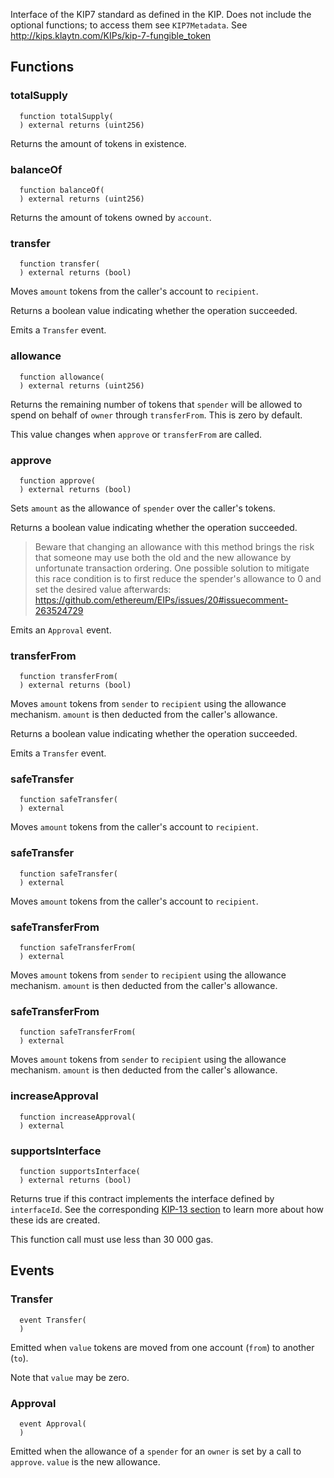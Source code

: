 
Interface of the KIP7 standard as defined in the KIP. Does not include
the optional functions; to access them see `KIP7Metadata`.
See http://kips.klaytn.com/KIPs/kip-7-fungible_token



## Functions
### totalSupply
```solidity
  function totalSupply(
  ) external returns (uint256)
```

Returns the amount of tokens in existence.


### balanceOf
```solidity
  function balanceOf(
  ) external returns (uint256)
```

Returns the amount of tokens owned by `account`.


### transfer
```solidity
  function transfer(
  ) external returns (bool)
```

Moves `amount` tokens from the caller's account to `recipient`.

Returns a boolean value indicating whether the operation succeeded.

Emits a `Transfer` event.


### allowance
```solidity
  function allowance(
  ) external returns (uint256)
```

Returns the remaining number of tokens that `spender` will be
allowed to spend on behalf of `owner` through `transferFrom`. This is
zero by default.

This value changes when `approve` or `transferFrom` are called.


### approve
```solidity
  function approve(
  ) external returns (bool)
```

Sets `amount` as the allowance of `spender` over the caller's tokens.

Returns a boolean value indicating whether the operation succeeded.

> Beware that changing an allowance with this method brings the risk
that someone may use both the old and the new allowance by unfortunate
transaction ordering. One possible solution to mitigate this race
condition is to first reduce the spender's allowance to 0 and set the
desired value afterwards:
https://github.com/ethereum/EIPs/issues/20#issuecomment-263524729

Emits an `Approval` event.


### transferFrom
```solidity
  function transferFrom(
  ) external returns (bool)
```

Moves `amount` tokens from `sender` to `recipient` using the
allowance mechanism. `amount` is then deducted from the caller's
allowance.

Returns a boolean value indicating whether the operation succeeded.

Emits a `Transfer` event.


### safeTransfer
```solidity
  function safeTransfer(
  ) external
```

Moves `amount` tokens from the caller's account to `recipient`.


### safeTransfer
```solidity
  function safeTransfer(
  ) external
```

 Moves `amount` tokens from the caller's account to `recipient`.


### safeTransferFrom
```solidity
  function safeTransferFrom(
  ) external
```

Moves `amount` tokens from `sender` to `recipient` using the allowance mechanism.
`amount` is then deducted from the caller's allowance.


### safeTransferFrom
```solidity
  function safeTransferFrom(
  ) external
```

Moves `amount` tokens from `sender` to `recipient` using the allowance mechanism.
`amount` is then deducted from the caller's allowance.


### increaseApproval
```solidity
  function increaseApproval(
  ) external
```




### supportsInterface
```solidity
  function supportsInterface(
  ) external returns (bool)
```

Returns true if this contract implements the interface defined by
`interfaceId`. See the corresponding
[KIP-13 section](http://kips.klaytn.com/KIPs/kip-13-interface_query_standard#how-interface-identifiers-are-defined)
to learn more about how these ids are created.

This function call must use less than 30 000 gas.


## Events
### Transfer
```solidity
  event Transfer(
  )
```

Emitted when `value` tokens are moved from one account (`from`) to
another (`to`).

Note that `value` may be zero.

### Approval
```solidity
  event Approval(
  )
```

Emitted when the allowance of a `spender` for an `owner` is set by
a call to `approve`. `value` is the new allowance.

